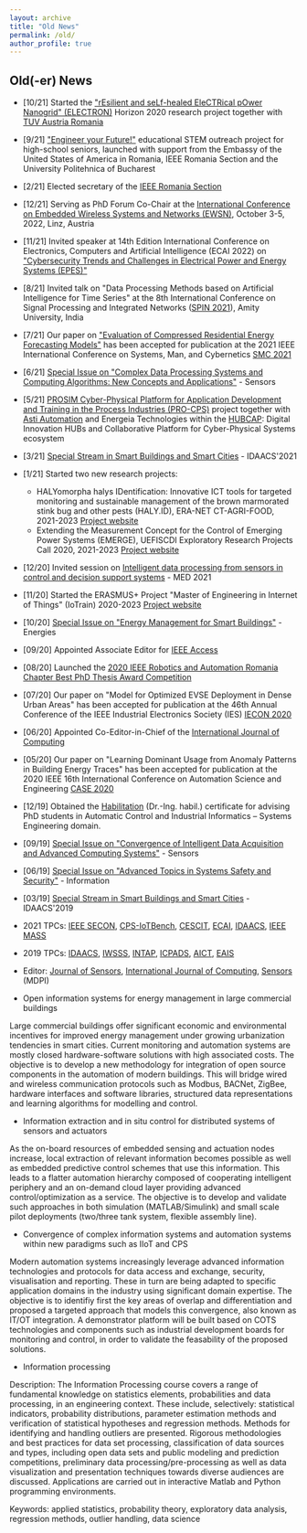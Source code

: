 ```yaml
---
layout: archive
title: "Old News"
permalink: /old/
author_profile: true
---
```


Old(-er) News
------
* [10/21] Started the ["rEsilient and seLf-healed EleCTRical pOwer Nanogrid" (ELECTRON)](https://electron-project.eu) Horizon 2020 research project together with [TUV Austria Romania](https://www.tuv-austria.ro)
* [9/21] ["Engineer your Future!"](https://www.microderlab.upb.ro/futureengineers/) educational STEM outreach project for high-school seniors, launched with support from the Embassy of the United States of America in Romania, IEEE Romania Section and the University Politehnica of Bucharest
* [2/21] Elected secretary of the [IEEE Romania Section](https://romania.ieeer8.org)

* [12/21] Serving as PhD Forum Co-Chair at the [International Conference on Embedded Wireless Systems and Networks (EWSN)](https://ewsn2022.pro2future.at/), October 3-5, 2022, Linz, Austria
* [11/21] Invited speaker at 14th Edition International Conference on Electronics, Computers and Artificial Intelligence (ECAI 2022) on ["Cybersecurity Trends and Challenges in Electrical Power and Energy Systems (EPES)"](https://ecai.ro/invited-speakers)
* [8/21] Invited talk on "Data Processing Methods based on Artificial Intelligence for Time Series" at the 8th International Conference on Signal Processing and Integrated Networks ([SPIN 2021](https://www.amity.edu/spin2021/InvitedTalk.aspx)), Amity University, India
* [7/21] Our paper on ["Evaluation of Compressed Residential Energy Forecasting Models"](https://www.grigorestamatescu.com/files/smc21.pdf) has been accepted for publication at the 2021 IEEE International Conference on Systems, Man, and Cybernetics [SMC 2021](http://ieeesmc2021.org)
* [6/21] [Special Issue on "Complex Data Processing Systems and Computing Algorithms: New Concepts and Applications"](https://www.mdpi.com/journal/sensors/special_issues/DataPro) - Sensors
* [5/21] [PROSIM Cyber-Physical Platform for Application Development and Training in the Process Industries (PRO-CPS)](https://www.astiautomation.ro/cercetare-dezvoltare/hubcap-pro-cps/) project together with [Asti Automation](https://www.astiautomation.com) and Energeia Technologies within the [HUBCAP](https://www.hubcap.eu): Digital Innovation HUBs and Collaborative Platform for Cyber-Physical Systems ecosystem
* [3/21] [Special Stream in Smart Buildings and Smart Cities](http://www.idaacs.net/2021/spec_stream_sbsc) - IDAACS'2021
* [1/21] Started two new research projects:
  * HALYomorpha halys IDentification: Innovative ICT tools for targeted monitoring and sustainable management of the brown marmorated stink bug and other pests (HALY.ID), ERA-NET CT-AGRI-FOOD, 2021-2023 [Project website](https://www.haly-id.eu)
  * Extending the Measurement Concept for the Control of Emerging Power Systems (EMERGE), UEFISCDI Exploratory Research Projects Call 2020, 2021-2023 [Project website](http://emerge.microderlab.pub.ro)

* [12/20] Invited session on [Intelligent data processing from sensors in control and decision support systems](http://med2021.poliba.it/wordpress/invited-sessions/) - MED 2021
* [11/20] Started the ERASMUS+ Project "Master of Engineering in Internet of Things" (IoTrain) 2020-2023 [Project website](https://www.iotrain.eu)
* [10/20] [Special Issue on "Energy Management for Smart Buildings"](https://www.mdpi.com/journal/energies/special_issues/EM_SB) - Energies
* [09/20] Appointed Associate Editor for [IEEE Access](https://ieeeaccess.ieee.org)
* [08/20] Launched the [2020 IEEE Robotics and Automation Romania Chapter Best PhD Thesis Award Competition](https://r8.ieee.org/romania-ras/phdaward/)
* [07/20] Our paper on "Model for Optimized EVSE Deployment in Dense Urban Areas" has been accepted for publication at the 46th Annual Conference of the IEEE Industrial Electronics Society (IES) [IECON 2020](https://www.iecon2020.org)
* [06/20] Appointed Co-Editor-in-Chief of the [International Journal of Computing](https://www.computingonline.net/computing)
* [05/20] Our paper on "Learning Dominant Usage from Anomaly Patterns in Building Energy Traces" has been accepted for publication at the 2020 IEEE 16th International Conference on Automation Science and Engineering [CASE 2020](https://www.imse.hku.hk/case2020/)
* [12/19] Obtained the [Habilitation](https://en.wikipedia.org/wiki/Habilitation) (Dr.-Ing. habil.) certificate for advising PhD students in Automatic Control and Industrial Informatics – Systems Engineering domain. 
* [09/19] [Special Issue on "Convergence of Intelligent Data Acquisition and Advanced Computing Systems"](https://www.mdpi.com/journal/sensors/special_issues/IDAACS2019) - Sensors
 * [06/19] [Special Issue on "Advanced Topics in Systems Safety and Security"](https://www.mdpi.com/journal/information/special_issues/IWSSS_2019) - Information
 * [03/19] [Special Stream in Smart Buildings and Smart Cities](http://www.idaacs.net/2019/spec_stream_sbsc) - IDAACS'2019
 
 * 2021 TPCs: [IEEE SECON](https://secon2021.ieee-secon.org/), [CPS-IoTBench](https://www.iotbench.ethz.ch/cps-iotbench-2021/), [CESCIT](http://www.uphf.fr/cescit2021), [ECAI](http://www.ecai.ro),  [IDAACS](http://www.idaacs.net/2021), [IEEE MASS](https://eng.auburn.edu/conference/ieee-mass2021/)
 * 2019 TPCs: [IDAACS](http://www.idaacs.net/2019), [IWSSS](https://iwsss.org/2019/), [INTAP](http://jdconline.net/intap/), [ICPADS](http://www.icpads2019.cn), [AICT](http://www.aictec.org), [EAIS](http://www.iaiai.org/conference/aai2019/conference/eais-2019/)
 
 
* Editor: [Journal of Sensors](https://www.hindawi.com/journals/js/), [International Journal of Computing](http://www.computingonline.net/computing), [Sensors](https://www.mdpi.com/journal/sensors) (MDPI)

* Open information systems for energy management in large commercial buildings

Large commercial buildings offer significant economic and environmental incentives for improved energy management under growing urbanization tendencies in smart cities. Current monitoring and automation systems are mostly closed hardware-software solutions with high associated costs. The objective is to develop a new methodology for integration of open source components in the automation of modern buildings. This will bridge wired and wireless communication protocols such as Modbus, BACNet, ZigBee, hardware interfaces and software libraries, structured data representations and learning algorithms for modelling and control.

* Information extraction and in situ control for distributed systems of sensors and actuators

As the on-board resources of embedded sensing and actuation nodes increase, local extraction of relevant information becomes possible as well as embedded predictive control schemes that use this information. This leads to a flatter automation hierarchy composed of cooperating intelligent periphery and an on-demand cloud layer providing advanced control/optimization as a service. The objective is to develop and validate such approaches in both simulation (MATLAB/Simulink) and small scale pilot deployments (two/three tank system, flexible assembly line).

* Convergence of complex information systems and automation systems within new paradigms such as IIoT and CPS

Modern automation systems increasingly leverage advanced information technologies and protocols for data access and exchange, security, visualisation and reporting. These in turn are being adapted to specific application domains in the industry using significant domain expertise. The objective is to identifiy first the key areas of overlap and differentiation and proposed a targeted approach that models this convergence, also known as IT/OT integration. A demonstrator platform will be built based on COTS technologies and components such as industrial development boards for monitoring and control, in order to validate the feasability of the proposed solutions.

* Information processing

Description: The Information Processing course covers a range of fundamental knowledge on statistics elements, probabilities and data processing, in an engineering context. These include, selectively: statistical indicators, probability distributions, parameter estimation methods and verification of statistical hypotheses and regression methods. Methods for identifying and handling outliers are presented. Rigorous methodologies and best practices for data set processing, classification of data sources and types, including open data sets and public modeling and prediction competitions, preliminary data processing/pre-processing as well as data visualization and presentation techniques towards diverse audiences are discussed. Applications are carried out in interactive Matlab and Python programming environments.

Keywords: applied statistics, probability theory, exploratory data analysis, regression methods, outlier handling, data science
